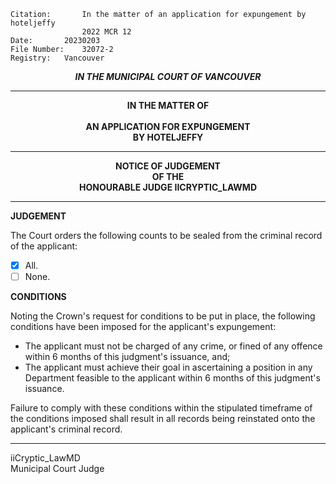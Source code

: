 	Citation:       In the matter of an application for expungement by hoteljeffy
                	2022 MCR 12
	Date:		20230203
	File Number:	32072-2
	Registry:	Vancouver

<p align="center"><b><i>IN THE MUNICIPAL COURT OF VANCOUVER</b></i>

---

<p align="center"><b>
				IN THE MATTER OF
<br><br>			AN APPLICATION FOR EXPUNGEMENT 
<br>                            BY HOTELJEFFY
<br>				

---

<p align="center">		
				NOTICE OF JUDGEMENT
<br>				OF THE
<br>				HONOURABLE JUDGE IICRYPTIC_LAWMD

</b>
	
---

**JUDGEMENT**

The Court orders the following counts to be sealed from the criminal record of the applicant:
- [x] All.
- [ ] None.

**CONDITIONS**

Noting the Crown's request for conditions to be put in place, the following conditions have been imposed for the applicant's expungement:
  - The applicant must not be charged of any crime, or fined of any offence within 6 months of this judgment's issuance, and; 
  - The applicant must achieve their goal in ascertaining a position in any Department feasible to the applicant within 6 months of this judgment's issuance. 

Failure to comply with these conditions within the stipulated timeframe of the conditions imposed shall result in all records being reinstated onto the applicant's criminal record.

---

iiCryptic_LawMD <br>
Municipal Court Judge
